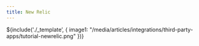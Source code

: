```yaml
---
title: New Relic
---
```

${include('./_template’, { 
  image1: "/media/articles/integrations/third-party-apps/tutorial-newrelic.png"
})}
